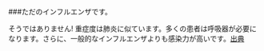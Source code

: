 ###ただのインフルエンザです。

そうではありません! 重症度は肺炎に似ています。多くの患者は呼吸器が必要になります。さらに、一般的なインフルエンザよりも感染力が高いです。[出典](https://www.ncbi.nlm.nih.gov/pubmed/32064853)
